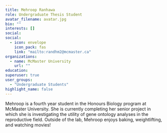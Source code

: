 ```yaml
---
title: Mehroop Ranhawa
role: Undergraduate Thesis Student
avatar_filename: avatar.jpg
bio: ""
interests: []
social:
social:
  - icon: envelope
    icon_pack: fas
    link: "mailto:randhm2@mcmaster.ca"
organizations:
  - name: McMaster University
    url: ""
education:
superuser: true
user_groups:
  - "Undergraduate Students"
highlight_name: false
---
```

Mehroop is a fourth year student in the Honours Biology program at McMaster University. She is currently completing her senior project in which she is investigating the utility of gene ontology analyses in the reproductive field. Outside of the lab, Mehroop enjoys baking, weightlifting, and watching movies!

